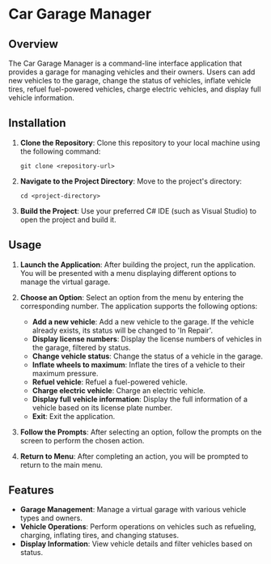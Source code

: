# Car Garage Manager


## Overview

The Car Garage Manager is a command-line interface application that provides a garage for managing vehicles and their owners. Users can add new vehicles to the garage, change the status of vehicles, inflate vehicle tires, refuel fuel-powered vehicles, charge electric vehicles, and display full vehicle information.

## Installation

1. **Clone the Repository**: Clone this repository to your local machine using the following command:

    ```shell
    git clone <repository-url>
    ```

2. **Navigate to the Project Directory**: Move to the project's directory:

    ```shell
    cd <project-directory>
    ```

3. **Build the Project**: Use your preferred C# IDE (such as Visual Studio) to open the project and build it.

## Usage

1. **Launch the Application**: After building the project, run the application. You will be presented with a menu displaying different options to manage the virtual garage.

2. **Choose an Option**: Select an option from the menu by entering the corresponding number. The application supports the following options:
    - **Add a new vehicle**: Add a new vehicle to the garage. If the vehicle already exists, its status will be changed to 'In Repair'.
    - **Display license numbers**: Display the license numbers of vehicles in the garage, filtered by status.
    - **Change vehicle status**: Change the status of a vehicle in the garage.
    - **Inflate wheels to maximum**: Inflate the tires of a vehicle to their maximum pressure.
    - **Refuel vehicle**: Refuel a fuel-powered vehicle.
    - **Charge electric vehicle**: Charge an electric vehicle.
    - **Display full vehicle information**: Display the full information of a vehicle based on its license plate number.
    - **Exit**: Exit the application.

3. **Follow the Prompts**: After selecting an option, follow the prompts on the screen to perform the chosen action.

4. **Return to Menu**: After completing an action, you will be prompted to return to the main menu.

## Features

- **Garage Management**: Manage a virtual garage with various vehicle types and owners.
- **Vehicle Operations**: Perform operations on vehicles such as refueling, charging, inflating tires, and changing statuses.
- **Display Information**: View vehicle details and filter vehicles based on status.

